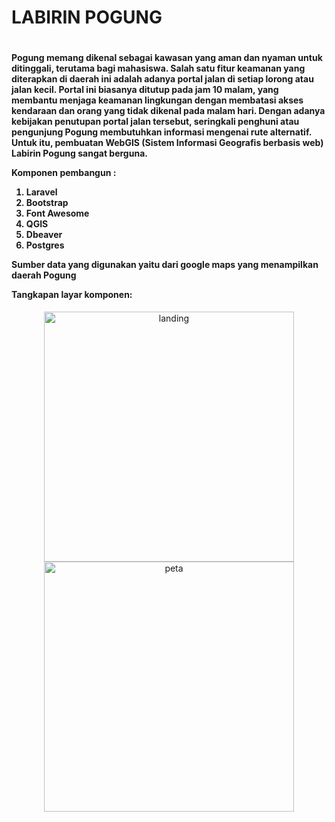 <h1> LABIRIN POGUNG <h1>

<h4>
Pogung memang dikenal sebagai kawasan yang aman dan nyaman untuk ditinggali, terutama bagi mahasiswa. Salah satu fitur keamanan yang diterapkan di daerah ini adalah adanya portal jalan di setiap lorong atau jalan kecil. Portal ini biasanya ditutup pada jam 10 malam, yang membantu menjaga keamanan lingkungan dengan membatasi akses kendaraan dan orang yang tidak dikenal pada malam hari. Dengan adanya kebijakan penutupan portal jalan tersebut, seringkali penghuni atau pengunjung Pogung membutuhkan informasi mengenai rute alternatif. Untuk itu, pembuatan WebGIS (Sistem Informasi Geografis berbasis web) Labirin Pogung sangat berguna.


Komponen pembangun :   
<ol>
<li>Laravel</li>
<li>Bootstrap</li>
<li>Font Awesome</li>
<li>QGIS</li>
<li>Dbeaver</li>
<li>Postgres</li>
</ol>

Sumber data yang digunakan yaitu dari google maps yang menampilkan daerah Pogung


Tangkapan layar komponen:  
</h4> 
<div align="center">
  <img src="/storage/app/public/images/landing.jpeg" alt="landing" width="400"/>
</div>

<div align="center">
  <img src="/storage/app/public/images/peta.jpeg" alt="peta" width="400"/>
</div>


